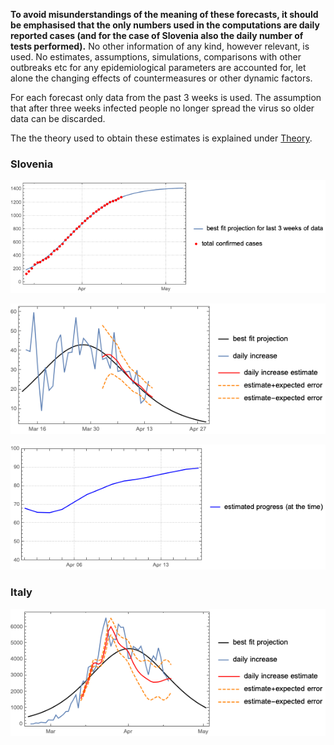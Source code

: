 **To avoid misunderstandings of the meaning of these forecasts, it should be emphasised that the only numbers used in the computations are daily reported cases (and for the case of Slovenia also the daily number of tests performed).** No other information of any kind, however relevant, is used. No estimates, assumptions, simulations, comparisons with other outbreaks etc for any epidemiological parameters are accounted for, let alone the changing effects of countermeasures or other dynamic factors.

For each forecast only data from the past 3 weeks is used. The assumption that after three weeks infected people no longer spread the virus so older data can be discarded.

The the theory used to obtain these estimates is explained under [Theory](theory.md).

### Slovenia

![](slologgraf.png)

![](slograf.png)

![](sloprogplot.png)

### Italy

![](italygraf.png)
